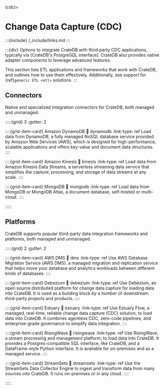 (cdc)=
# Change Data Capture (CDC)

:::{include} /_include/links.md
:::

:::{div}
Options to integrate CrateDB with third‑party CDC applications, typically via
[CrateDB's PostgreSQL interface]. CrateDB also provides native adapter components
to leverage advanced features.

This section lists ETL applications and frameworks that work with CrateDB, and
outlines how to use them effectively. Additionally, see support for
{ref}`generic ETL <etl>` solutions.
:::


## Connectors

Native and specialized integration connectors for CrateDB, both managed and unmanaged.

:::::{grid} 3
:gutter: 2

::::{grid-item-card} Amazon DynamoDB
:link: dynamodb
:link-type: ref
Load data from DynamoDB, a fully managed NoSQL database service provided by
Amazon Web Services (AWS), which is designed for high-performance, scalable
applications and offers key-value and document data structures.
::::

::::{grid-item-card} Amazon Kinesis
:link: kinesis
:link-type: ref
Load data from Amazon Kinesis Data Streams, a serverless streaming data service
that simplifies the capture, processing, and storage of data streams at any scale.
::::

::::{grid-item-card} MongoDB
:link: mongodb
:link-type: ref
Load data from MongoDB or MongoDB Atlas, a document database, self-hosted
or multi-cloud.
::::

:::::


## Platforms

CrateDB supports popular third-party data integration frameworks and platforms,
both managed and unmanaged.

:::::{grid} 2
:gutter: 2

::::{grid-item-card} AWS DMS
:link: dms
:link-type: ref
Use AWS Database Migration Service (AWS DMS), a managed migration and replication
service that helps move your database and analytics workloads between different
kinds of databases.
::::

::::{grid-item-card} Debezium
:link: debezium
:link-type: ref
Use Debezium, an open source distributed platform for change data capture for
loading data into CrateDB.
It is used as a building block by a number of downstream third-party projects and products.
::::

::::{grid-item-card} Estuary
:link: estuary
:link-type: ref
Use Estuary Flow, a managed, real-time, reliable change data capture (CDC) solution,
to load data into CrateDB.
It combines agentless CDC, zero-code pipelines, and enterprise-grade governance to
simplify data integration.
::::

::::{grid-item-card} RisingWave
:link: risingwave
:link-type: ref
Use RisingWave, a stream processing and management platform, to load data into CrateDB.
It provides a Postgres-compatible SQL interface, like CrateDB, and a DataFrame-style
Python interface. It is available for on-premises and as a managed service.
::::

::::{grid-item-card} StreamSets
:link: streamsets
:link-type: ref
Use the StreamSets Data Collector Engine to ingest and transform data from many
sources into CrateDB. It runs on-premises or in any cloud.
::::

:::::

